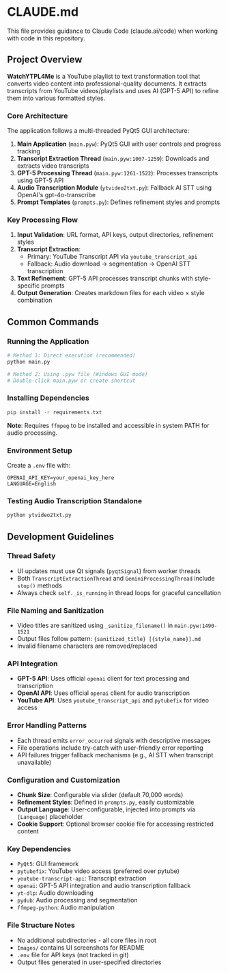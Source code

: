 # CLAUDE.md

This file provides guidance to Claude Code (claude.ai/code) when working with code in this repository.

## Project Overview

**WatchYTPL4Me** is a YouTube playlist to text transformation tool that converts video content into professional-quality documents. It extracts transcripts from YouTube videos/playlists and uses AI (GPT-5 API) to refine them into various formatted styles.

### Core Architecture

The application follows a multi-threaded PyQt5 GUI architecture:

1. **Main Application** (`main.pyw`): PyQt5 GUI with user controls and progress tracking
2. **Transcript Extraction Thread** (`main.pyw:1007-1259`): Downloads and extracts video transcripts  
3. **GPT-5 Processing Thread** (`main.pyw:1261-1522`): Processes transcripts using GPT-5 API
4. **Audio Transcription Module** (`ytvideo2txt.py`): Fallback AI STT using OpenAI's gpt-4o-transcribe
5. **Prompt Templates** (`prompts.py`): Defines refinement styles and prompts

### Key Processing Flow

1. **Input Validation**: URL format, API keys, output directories, refinement styles
2. **Transcript Extraction**: 
   - Primary: YouTube Transcript API via `youtube_transcript_api`
   - Fallback: Audio download → segmentation → OpenAI STT transcription
3. **Text Refinement**: GPT-5 API processes transcript chunks with style-specific prompts
4. **Output Generation**: Creates markdown files for each video × style combination

## Common Commands

### Running the Application
```bash
# Method 1: Direct execution (recommended)
python main.py

# Method 2: Using .pyw file (Windows GUI mode)
# Double-click main.pyw or create shortcut
```

### Installing Dependencies
```bash
pip install -r requirements.txt
```

**Note**: Requires `ffmpeg` to be installed and accessible in system PATH for audio processing.

### Environment Setup
Create a `.env` file with:
```
OPENAI_API_KEY=your_openai_key_here
LANGUAGE=English
```

### Testing Audio Transcription Standalone
```bash
python ytvideo2txt.py
```

## Development Guidelines

### Thread Safety
- UI updates must use Qt signals (`pyqtSignal`) from worker threads
- Both `TranscriptExtractionThread` and `GeminiProcessingThread` include `stop()` methods
- Always check `self._is_running` in thread loops for graceful cancellation

### File Naming and Sanitization
- Video titles are sanitized using `_sanitize_filename()` in `main.pyw:1490-1521`
- Output files follow pattern: `{sanitized_title} [{style_name}].md`
- Invalid filename characters are removed/replaced

### API Integration
- **GPT-5 API**: Uses official `openai` client for text processing and transcription
- **OpenAI API**: Uses official `openai` client for audio transcription
- **YouTube API**: Uses `youtube_transcript_api` and `pytubefix` for video access

### Error Handling Patterns
- Each thread emits `error_occurred` signals with descriptive messages
- File operations include try-catch with user-friendly error reporting
- API failures trigger fallback mechanisms (e.g., AI STT when transcript unavailable)

### Configuration and Customization
- **Chunk Size**: Configurable via slider (default 70,000 words)
- **Refinement Styles**: Defined in `prompts.py`, easily customizable
- **Output Language**: User-configurable, injected into prompts via `[Language]` placeholder
- **Cookie Support**: Optional browser cookie file for accessing restricted content

### Key Dependencies
- `PyQt5`: GUI framework
- `pytubefix`: YouTube video access (preferred over pytube)
- `youtube-transcript-api`: Transcript extraction
- `openai`: GPT-5 API integration and audio transcription fallback
- `yt-dlp`: Audio downloading
- `pydub`: Audio processing and segmentation
- `ffmpeg-python`: Audio manipulation

### File Structure Notes
- No additional subdirectories - all core files in root
- `Images/` contains UI screenshots for README
- `.env` file for API keys (not tracked in git)
- Output files generated in user-specified directories